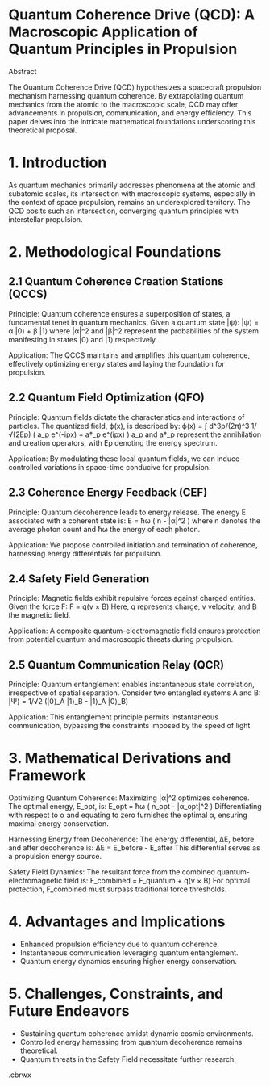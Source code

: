 # Quantum Coherence Drive (QCD): A Macroscopic Application of Quantum Principles in Propulsion

Abstract

The Quantum Coherence Drive (QCD) hypothesizes a spacecraft propulsion mechanism harnessing quantum coherence. By extrapolating quantum mechanics from the atomic to the macroscopic scale, QCD may offer advancements in propulsion, communication, and energy efficiency. This paper delves into the intricate mathematical foundations underscoring this theoretical proposal.

# 1. Introduction

As quantum mechanics primarily addresses phenomena at the atomic and subatomic scales, its intersection with macroscopic systems, especially in the context of space propulsion, remains an underexplored territory. The QCD posits such an intersection, converging quantum principles with interstellar propulsion.

# 2. Methodological Foundations

## 2.1 Quantum Coherence Creation Stations (QCCS)

Principle: Quantum coherence ensures a superposition of states, a fundamental tenet in quantum mechanics.
Given a quantum state |ψ⟩:
|ψ⟩ = α |0⟩ + β |1⟩
where |α|^2 and |β|^2 represent the probabilities of the system manifesting in states |0⟩ and |1⟩ respectively.

Application: The QCCS maintains and amplifies this quantum coherence, effectively optimizing energy states and laying the foundation for propulsion.

## 2.2 Quantum Field Optimization (QFO)

Principle: Quantum fields dictate the characteristics and interactions of particles.
The quantized field, ϕ(x), is described by:
ϕ(x) = ∫ d^3p/(2π)^3 1/√(2Ep) ( a_p e^(-ipx) + a†_p e^(ipx) )
a_p and a†_p represent the annihilation and creation operators, with Ep denoting the energy spectrum.

Application: By modulating these local quantum fields, we can induce controlled variations in space-time conducive for propulsion.

## 2.3 Coherence Energy Feedback (CEF)

Principle: Quantum decoherence leads to energy release.
The energy E associated with a coherent state is:
E = ħω ( n - |α|^2 )
where n denotes the average photon count and ħω the energy of each photon.

Application: We propose controlled initiation and termination of coherence, harnessing energy differentials for propulsion.

## 2.4 Safety Field Generation

Principle: Magnetic fields exhibit repulsive forces against charged entities.
Given the force F:
F = q(v × B)
Here, q represents charge, v velocity, and B the magnetic field.

Application: A composite quantum-electromagnetic field ensures protection from potential quantum and macroscopic threats during propulsion.

## 2.5 Quantum Communication Relay (QCR)

Principle: Quantum entanglement enables instantaneous state correlation, irrespective of spatial separation.
Consider two entangled systems A and B:
|Ψ⟩ = 1/√2 (|0⟩_A |1⟩_B - |1⟩_A |0⟩_B)

Application: This entanglement principle permits instantaneous communication, bypassing the constraints imposed by the speed of light.

# 3. Mathematical Derivations and Framework

Optimizing Quantum Coherence:
Maximizing |α|^2 optimizes coherence. The optimal energy, E_opt, is:
E_opt = ħω ( n_opt - |α_opt|^2 )
Differentiating with respect to α and equating to zero furnishes the optimal α, ensuring maximal energy conservation.

Harnessing Energy from Decoherence:
The energy differential, ΔE, before and after decoherence is:
ΔE = E_before - E_after
This differential serves as a propulsion energy source.

Safety Field Dynamics:
The resultant force from the combined quantum-electromagnetic field is:
F_combined = F_quantum + q(v × B)
For optimal protection, F_combined must surpass traditional force thresholds.

# 4. Advantages and Implications

- Enhanced propulsion efficiency due to quantum coherence.
- Instantaneous communication leveraging quantum entanglement.
- Quantum energy dynamics ensuring higher energy conservation.

# 5. Challenges, Constraints, and Future Endeavors

- Sustaining quantum coherence amidst dynamic cosmic environments.
- Controlled energy harnessing from quantum decoherence remains theoretical.
- Quantum threats in the Safety Field necessitate further research.

.cbrwx
